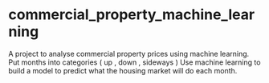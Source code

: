 # commercial_property_machine_learning

A project to analyse commercial property prices using machine learning. 
Put months into categories ( up , down , sideways ) 
Use machine learning to build a model to predict what the housing market will do each month. 

